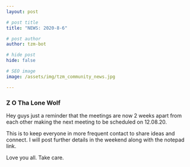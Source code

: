```yaml
---
layout: post

# post title
title: "NEWS: 2020-8-6"

# post author
author: tzm-bot

# hide post
hide: false

# SEO image
image: /assets/img/tzm_community_news.jpg

---
```


### Z O Tha Lone Wolf

Hey guys just a reminder that the meetings are now 2 weeks apart from each other making the next meeting to be scheduled on 12.08.20.   
  
This is to keep everyone in more frequent contact to share ideas and connect. I will post further details in the weekend along with the notepad link.   
  
Love you all. Take care.  


